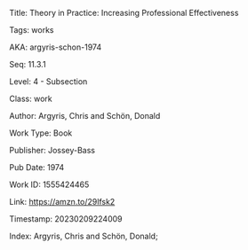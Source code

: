 Title:  Theory in Practice: Increasing Professional Effectiveness

Tags:   works

AKA:    argyris-schon-1974

Seq:    11.3.1

Level:  4 - Subsection

Class:  work

Author: Argyris, Chris and Schön, Donald

Work Type: Book

Publisher: Jossey-Bass

Pub Date: 1974

Work ID: 1555424465

Link:   https://amzn.to/29lfsk2

Timestamp: 20230209224009

Index:  Argyris, Chris and Schön, Donald; 
